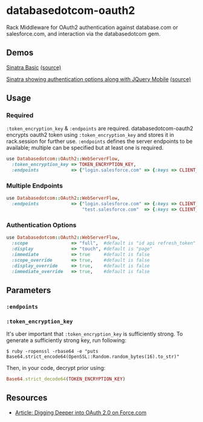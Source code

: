 # databasedotcom-oauth2

Rack Middleware for OAuth2 authentication against database.com or salesforce.com, and interaction via the databasedotcom gem.

## Demos

[Sinatra Basic](http://databasedotcom-oauth2-sinatra-basic.herokuapp.com) [(source)](https://github.com/richardvanhook/databasedotcom-oauth2-sinatra-basic)

[Sinatra showing authentication options along with JQuery Mobile](http://databasedotcom-oauth2-sinatra-jqm.herokuapp.com) [(source)](https://github.com/richardvanhook/databasedotcom-oauth2-sinatra-jqm)


## Usage

### Required 

`:token_encryption_key` & `:endpoints` are required.  databasedotcom-oauth2 encrypts oauth2 token using `:token_encryption_key` and stores it in rack.session for further use.  `:endpoints` defines the server endpoints to be available; multiple can be specified but at least one is required.  

```ruby
use Databasedotcom::OAuth2::WebServerFlow, 
  :token_encryption_key => TOKEN_ENCRYPTION_KEY,
  :endpoints            => {"login.salesforce.com" => {:keys => CLIENT_ID, :secret => CLIENT_SECRET}}
```

### Multiple Endpoints 

```ruby
use Databasedotcom::OAuth2::WebServerFlow, 
  :endpoints            => {"login.salesforce.com" => {:keys => CLIENT_ID1, :secret => CLIENT_SECRET1},
                            "test.salesforce.com"  => {:keys => CLIENT_ID2, :secret => CLIENT_SECRET2}}
```

### Authentication Options
```ruby
use Databasedotcom::OAuth2::WebServerFlow, 
  :scope                => "full",  #default is "id api refresh_token"
  :display              => "touch", #default is "page"
  :immediate            => true     #default is false
  :scope_override       => true,    #default is false
  :display_override     => true,    #default is false
  :immediate_override   => true,    #default is false
```

## Parameters

### `:endpoints`



### `:token_encryption_key`

It's uber important that `:token_encryption_key` is sufficiently strong.  To generate a sufficiently strong key, run following:

    $ ruby -ropenssl -rbase64 -e "puts Base64.strict_encode64(OpenSSL::Random.random_bytes(16).to_str)"

Then, in your code, decrypt prior using:

```ruby
Base64.strict_decode64(TOKEN_ENCRYPTION_KEY)
```

## Resources

* [Article: Digging Deeper into OAuth 2.0 on Force.com](http://wiki.developerforce.com/index.php/Digging_Deeper_into_OAuth_2.0_on_Force.com)